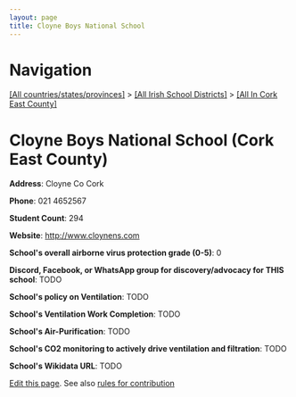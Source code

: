 ```yaml
---
layout: page
title: Cloyne Boys National School
---
```

# Navigation

[[All countries/states/provinces]](../../..) > [[All Irish School Districts]](../..) > [[All In Cork East County]](..)

# Cloyne Boys National School (Cork East County)

**Address**: Cloyne Co Cork

**Phone**: 021 4652567

**Student Count**: 294

**Website**: <http://www.cloynens.com>

**School's overall airborne virus protection grade (0-5)**: 0

**Discord, Facebook, or WhatsApp group for discovery/advocacy for THIS school**: TODO

**School's policy on Ventilation**: TODO

**School's Ventilation Work Completion**: TODO

**School's Air-Purification**: TODO

**School's CO2 monitoring to actively drive ventilation and filtration**: TODO

**School's Wikidata URL**: TODO


[Edit this page](https://github.com/ventilate-schools/Ireland/edit/main/./Cork_East_County/Cloyne_Boys_National_School.md). See also [rules for contribution](../../../contribution-rules/)